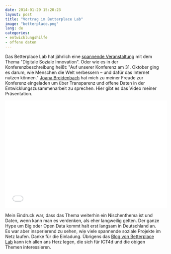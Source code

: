 ```yaml
---
date: 2014-01-29 15:20:23
layout: post
title: "Vortrag im Betterplace Lab"
image: "betterplace.png"
lang: de
categories:
- entwicklungshilfe
- offene daten
---
```


Das Betterplace Lab hat jährlich eine [spannende Veranstaltung](http://www.betterplace-lab.org/projekte/betterplace-labtogether) mit dem Thema "Digitale Soziale Innovation". Oder wie es in der Konferenzbeschreibung heißt: "Auf unserer Konferenz am 31. Oktober ging es darum, wie Menschen die Welt verbessern – und dafür das Internet nutzen können." [Joana Breidenbach](https://twitter.com/joanabp) hat mich zu meiner Freude zur Konferenz eingeladen um über Transparenz und offene Daten in der Entwicklungszusammenarbeit zu sprechen. Hier gibt es das Video meiner Präsentation.


<iframe width="520" height="345" src="//www.youtube.com/embed/z8kR6e-Qsco" frameborder="0" allowfullscreen></iframe>

Mein Eindruck war, dass das Thema weiterhin ein Nischenthema ist und Daten, wenn kann man es verdenken, als eher langweilig gelten. Der ganze Hype um Big oder Open Data kommt halt erst langsam in Deutschland an. Es war aber insperierend zu sehen, wie viele spannende soziale Projekte im Netz laufen. Danke für die Einladung. Übrigens das [Blog von Betterplace Lab](http://www.betterplace-lab.org/de/blog) kann ich allen ans Herz legen, die sich für ICT4d und die obigen Themen interessieren.
